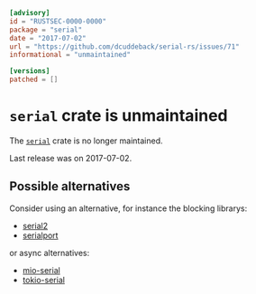 ```toml
[advisory]
id = "RUSTSEC-0000-0000"
package = "serial"
date = "2017-07-02"
url = "https://github.com/dcuddeback/serial-rs/issues/71"
informational = "unmaintained"

[versions]
patched = []
```

# `serial` crate is unmaintained

The [`serial`](https://crates.io/crates/serial) crate is no longer maintained.

Last release was on 2017-07-02.

## Possible alternatives

Consider using an alternative, for instance the blocking librarys:

- [serial2](https://crates.io/crates/serial2)
- [serialport](https://crates.io/crates/serialport)

or async alternatives:

- [mio-serial](https://crates.io/crates/mio-serial)
- [tokio-serial](https://crates.io/crates/tokio-serial)
